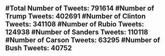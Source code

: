 #Total Number of Tweets: 791614 
#Number of Trump Tweets: 402691
#Number of Clinton Tweets: 341108
#Number of Rubio Tweets: 124938
#Number of Sanders Tweets: 110118
#Number of Carson Tweets: 63295
#Number of Bush Tweets: 40752
---
